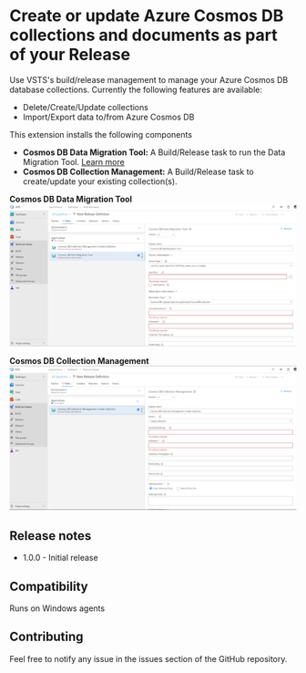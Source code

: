 # Create or update Azure Cosmos DB collections and documents as part of your Release

Use VSTS's build/release management to manage your Azure Cosmos DB database collections. Currently the following features are available:
- Delete/Create/Update collections
- Import/Export data to/from Azure Cosmos DB 

This extension installs the following components
- **Cosmos DB Data Migration Tool:** A Build/Release task to run the Data Migration Tool. [Learn more](https://azure.microsoft.com/en-us/updates/documentdb-data-migration-tool/)
- **Cosmos DB Collection Management:** A Build/Release task to create/update your existing collection(s).

**Cosmos DB Data Migration Tool**
![Data Migration Tool task](/cosmosdb-tasks/Tasks/images/cosmosdbdatamigrationtool.png)

**Cosmos DB Collection Management**
![Collection Management task](/cosmosdb-tasks/Tasks/images/cosmosdbcollection.png)

## Release notes
* 1.0.0 - Initial release

## Compatibility

Runs on Windows agents

## Contributing

Feel free to notify any issue in the issues section of the GitHub repository.
